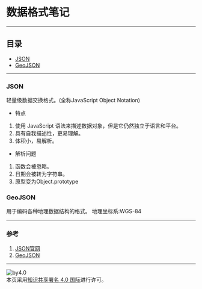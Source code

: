 # 数据格式笔记
***
## 目录
- [JSON](https://github.com/person-0/note/blob/master/data/format.md#json)
- [GeoJSON]()
***
### JSON
轻量级数据交换格式。(全称JavaScript Object Notation) 
- 特点
1. 使用 JavaScript 语法来描述数据对象，但是它仍然独立于语言和平台。
2. 具有自我描述性，更易理解。
3. 体积小，易解析。
- 解析问题
1. 函数会被忽略。
2. 日期会被转为字符串。
3. 原型变为Object.prototype
### GeoJSON
用于编码各种地理数据结构的格式。
地理坐标系:WGS-84
*** 
### 参考
1. [JSON官网](http://www.json.org/json-zh.html)
2. [GeoJSON](http://geojson.org/)
***
![by4.0](https://licensebuttons.net/l/by/4.0/88x31.png)  
本页采用<a rel="license" href="http://creativecommons.org/licenses/by/4.0/">知识共享署名 4.0 国际</a>进行许可。
